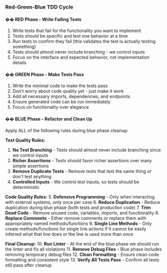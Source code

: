 ### Red-Green-Blue TDD Cycle

#### �� RED Phase - Write Failing Tests
1. Write tests that fail for the functionality you want to implement
2. Tests should be specific and test one behavior at a time
3. Run tests to confirm they fail (this validates the test is actually testing something)
4. Tests should almost never include branching - we control inputs
5. Focus on the interface and expected behavior, not implementation details

#### �� GREEN Phase - Make Tests Pass
1. Write the minimal code to make the tests pass
2. Don't worry about code quality yet - just make it work
3. Add all necessary imports, dependencies, and endpoints
4. Ensure generated code can be run immediately
5. Focus on functionality over elegance

#### �� BLUE Phase - Refactor and Clean Up
Apply ALL of the following rules during blue phase cleanup:

**Test Quality Rules:**
1. **No Test Branching** - Tests should almost never include branching since we control inputs
2. **Richer Assertions** - Tests should favor richer assertions over many simple assertions
3. **Remove Duplicate Tests** - Remove tests that test the same thing or don't test anything
4. **Controlled Inputs** - We control test inputs, so tests should be deterministic

**Code Quality Rules:**
5. **Defensive Programming** - Only when interacting with external systems, only once per case
6. **Reduce Duplication** - Reduce duplication during blue phase (both tests and production code)
7. **Trim Dead Code** - Remove unused code, variables, imports, and functionality
8. **Replace Comments** - Either remove comments or replace them with appropriately named methods/functions
9. **Single Line Methods** - Only create methods/functions for single line actions if it cannot be easily inferred what that line does or the line is used more than once

**Final Cleanup:**
10. **Run Linter** - At the end of the blue phase we should run the linter and fix all violations
11. **Remove Debug Files** - Blue phase includes removing temporary debug files
12. **Clean Formatting** - Ensure clean code formatting and consistent style
13. **Verify All Tests Pass** - Confirm all tests still pass after cleanup